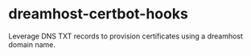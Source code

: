 # dreamhost-certbot-hooks
Leverage DNS TXT records to provision certificates using a dreamhost domain name.
